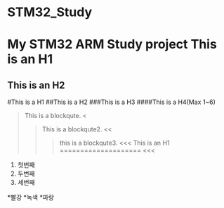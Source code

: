 # STM32_Study
My STM32 ARM Study project
This is an H1
====================
This is an H2
---------------------

#This is a H1
##This is a H2
###This is a H3
####This is a H4(Max 1~6)

>This is a blockqute.
<
>>This is a blockqute2.
<<
>>>this is a blockqute3.
<<<
>>> This is an H1
====================
<<<

1. 첫번째
2. 두번째
3. 세번째

*빨강
  *녹색
    *파랑
